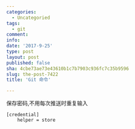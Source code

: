 ```yaml
---
categories:
  - Uncategoried
tags:
  - git
comment: 
info: 
date: '2017-9-25'
type: post
layout: post
published: false
sha: 4cbe73ae73e43610b1c7b7903c936fc7c35b9596
slug: the-post-7422
title: 'Git 命令'

---
```


保存密码,不用每次推送时重复输入

```
[credential]
    helper = store
```